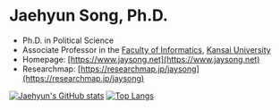 # Jaehyun Song, Ph.D.

* Ph.D. in Political Science
* Associate Professor in the [Faculty of Informatics](https://www.kansai-u.ac.jp/Fc_inf/index.html), [Kansai University](https://www.kansai-u.ac.jp/)
* Homepage: [https://www.jaysong.net](https://www.jaysong.net)
* Researchmap: [https://researchmap.jp/jaysong](https://researchmap.jp/jaysong)

[![Jaehyun's GitHub stats](https://github-readme-stats.vercel.app/api?username=JaehyunSong&show_icons=true&theme=tokyonight)](https://github.com/anuraghazra/github-readme-stats)
[![Top Langs](https://github-readme-stats.vercel.app/api/top-langs/?username=JaehyunSong&show_icons=true&theme=tokyonight)](https://github.com/anuraghazra/github-readme-stats)
